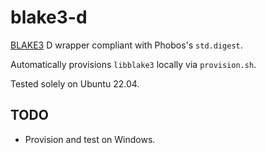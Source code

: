 # blake3-d

[BLAKE3](https://github.com/BLAKE3-team/BLAKE3) D wrapper compliant with
Phobos's `std.digest`.

Automatically provisions `libblake3` locally via `provision.sh`.

Tested solely on Ubuntu 22.04.

## TODO
- Provision and test on Windows.
